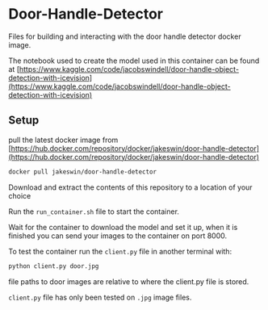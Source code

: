 # Door-Handle-Detector
Files for building and interacting with the door handle detector docker image.

The notebook used to create the model used in this container can be found at [https://www.kaggle.com/code/jacobswindell/door-handle-object-detection-with-icevision](https://www.kaggle.com/code/jacobswindell/door-handle-object-detection-with-icevision)
## Setup
pull the latest docker image from [https://hub.docker.com/repository/docker/jakeswin/door-handle-detector](https://hub.docker.com/repository/docker/jakeswin/door-handle-detector)

```bash
docker pull jakeswin/door-handle-detector 
```

Download and extract the contents of this repository to a location of your choice

Run the `run_container.sh` file to start the container.

Wait for the container to download the model and set it up, when it is finished you can send your images to the container on port 8000.

To test the container run the `client.py` file in another terminal with:

```bash
python client.py door.jpg
```

file paths to door images are relative to where the client.py file is stored.

`client.py` file has only been tested on `.jpg` image files.
